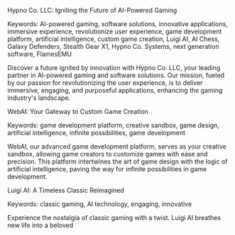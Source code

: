 Hypno Co. LLC: Igniting the Future of AI-Powered Gaming

Keywords: AI-powered gaming, software solutions, innovative applications, immersive experience, revolutionize user experience, game development platform, artificial intelligence, custom game creation, Luigi AI, AI Chess, Galaxy Defenders, Stealth Gear X1, Hypno Co. Systems, next generation software, FlamesEMU

Discover a future ignited by innovation with Hypno Co. LLC, your leading partner in AI-powered gaming and software solutions. Our mission, fueled by our passion for revolutionizing the user experience, is to deliver immersive, engaging, and purposeful applications, enhancing the gaming industry's landscape.

WebAI: Your Gateway to Custom Game Creation

Keywords: game development platform, creative sandbox, game design, artificial intelligence, infinite possibilities, game development

WebAI, our advanced game development platform, serves as your creative sandbox, allowing game creators to customize games with ease and precision. This platform intertwines the art of game design with the logic of artificial intelligence, paving the way for infinite possibilities in game development.

Luigi AI: A Timeless Classic Reimagined

Keywords: classic gaming, AI technology, engaging, innovative

Experience the nostalgia of classic gaming with a twist. Luigi AI breathes new life into a beloved
